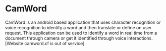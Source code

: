 # CamWord
CamWord is an android based application that uses character recognition or voice recognition to identify a word and then translate or define on user request. This application can be used to identify a word in real time from a document through camera or get it identified through voice interactions. [Website camword.cf is out of service] 
